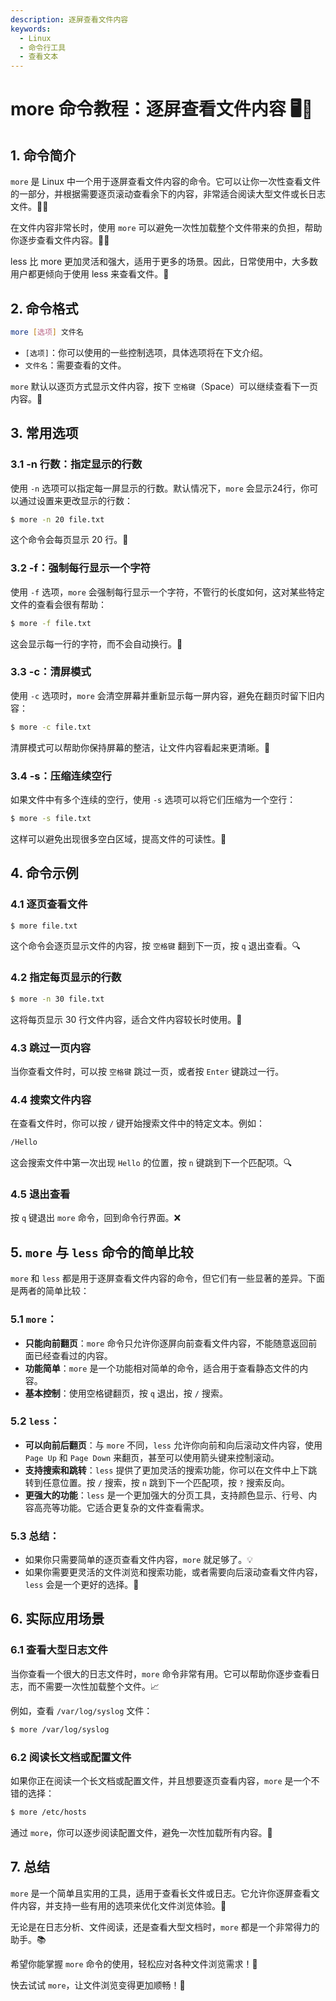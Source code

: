 ```yaml
---
description: 逐屏查看文件内容
keywords:
  - Linux
  - 命令行工具
  - 查看文本
---
```


# more 命令教程：逐屏查看文件内容 🖥️📜

## 1. 命令简介

`more` 是 Linux 中一个用于逐屏查看文件内容的命令。它可以让你一次性查看文件的一部分，并根据需要逐页滚动查看余下的内容，非常适合阅读大型文件或长日志文件。📄✨

在文件内容非常长时，使用 `more` 可以避免一次性加载整个文件带来的负担，帮助你逐步查看文件内容。🧑‍💻

less 比 more 更加灵活和强大，适用于更多的场景。因此，日常使用中，大多数用户都更倾向于使用 less 来查看文件。🎉

## 2. 命令格式

```bash
more [选项] 文件名
```

- `[选项]`：你可以使用的一些控制选项，具体选项将在下文介绍。
- `文件名`：需要查看的文件。

`more` 默认以逐页方式显示文件内容，按下 `空格键`（Space）可以继续查看下一页内容。🔽

## 3. 常用选项

### 3.1 **-n 行数**：指定显示的行数

使用 `-n` 选项可以指定每一屏显示的行数。默认情况下，`more` 会显示24行，你可以通过设置来更改显示的行数：

```bash
$ more -n 20 file.txt
```

这个命令会每页显示 20 行。📄

### 3.2 **-f**：强制每行显示一个字符

使用 `-f` 选项，`more` 会强制每行显示一个字符，不管行的长度如何，这对某些特定文件的查看会很有帮助：

```bash
$ more -f file.txt
```

这会显示每一行的字符，而不会自动换行。🔡

### 3.3 **-c**：清屏模式

使用 `-c` 选项时，`more` 会清空屏幕并重新显示每一屏内容，避免在翻页时留下旧内容：

```bash
$ more -c file.txt
```

清屏模式可以帮助你保持屏幕的整洁，让文件内容看起来更清晰。🌟

### 3.4 **-s**：压缩连续空行

如果文件中有多个连续的空行，使用 `-s` 选项可以将它们压缩为一个空行：

```bash
$ more -s file.txt
```

这样可以避免出现很多空白区域，提高文件的可读性。📖

## 4. 命令示例

### 4.1 **逐页查看文件**

```bash
$ more file.txt
```

这个命令会逐页显示文件的内容，按 `空格键` 翻到下一页，按 `q` 退出查看。🔍

### 4.2 **指定每页显示的行数**

```bash
$ more -n 30 file.txt
```

这将每页显示 30 行文件内容，适合文件内容较长时使用。📂

### 4.3 **跳过一页内容**

当你查看文件时，可以按 `空格键` 跳过一页，或者按 `Enter` 键跳过一行。

### 4.4 **搜索文件内容**

在查看文件时，你可以按 `/` 键开始搜索文件中的特定文本。例如：

```bash
/Hello
```

这会搜索文件中第一次出现 `Hello` 的位置，按 `n` 键跳到下一个匹配项。🔍

### 4.5 **退出查看**

按 `q` 键退出 `more` 命令，回到命令行界面。❌

## 5. `more` 与 `less` 命令的简单比较

`more` 和 `less` 都是用于逐屏查看文件内容的命令，但它们有一些显著的差异。下面是两者的简单比较：

### 5.1 **`more`**：

- **只能向前翻页**：`more` 命令只允许你逐屏向前查看文件内容，不能随意返回前面已经查看过的内容。
- **功能简单**：`more` 是一个功能相对简单的命令，适合用于查看静态文件的内容。
- **基本控制**：使用空格键翻页，按 `q` 退出，按 `/` 搜索。

### 5.2 **`less`**：

- **可以向前后翻页**：与 `more` 不同，`less` 允许你向前和向后滚动文件内容，使用 `Page Up` 和 `Page Down` 来翻页，甚至可以使用箭头键来控制滚动。
- **支持搜索和跳转**：`less` 提供了更加灵活的搜索功能，你可以在文件中上下跳转到任意位置。按 `/` 搜索，按 `n` 跳到下一个匹配项，按 `?` 搜索反向。
- **更强大的功能**：`less` 是一个更加强大的分页工具，支持颜色显示、行号、内容高亮等功能。它适合更复杂的文件查看需求。

### 5.3 **总结**：

- 如果你只需要简单的逐页查看文件内容，`more` 就足够了。💡
- 如果你需要更灵活的文件浏览和搜索功能，或者需要向后滚动查看文件内容，`less` 会是一个更好的选择。🔎

## 6. 实际应用场景

### 6.1 **查看大型日志文件**

当你查看一个很大的日志文件时，`more` 命令非常有用。它可以帮助你逐步查看日志，而不需要一次性加载整个文件。📈

例如，查看 `/var/log/syslog` 文件：

```bash
$ more /var/log/syslog
```

### 6.2 **阅读长文档或配置文件**

如果你正在阅读一个长文档或配置文件，并且想要逐页查看内容，`more` 是一个不错的选择：

```bash
$ more /etc/hosts
```

通过 `more`，你可以逐步阅读配置文件，避免一次性加载所有内容。📑

## 7. 总结

`more` 是一个简单且实用的工具，适用于查看长文件或日志。它允许你逐屏查看文件内容，并支持一些有用的选项来优化文件浏览体验。🌟

无论是在日志分析、文件阅读，还是查看大型文档时，`more` 都是一个非常得力的助手。📚

希望你能掌握 `more` 命令的使用，轻松应对各种文件浏览需求！💪

快去试试 `more`，让文件浏览变得更加顺畅！🚀

